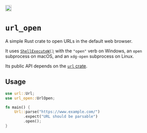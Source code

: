[<img alt="crates.io" src="https://img.shields.io/crates/v/url_open.svg?style=for-the-badge&color=fc8d62&logo=rust" height="20">](https://crates.io/crates/url_open)

# `url_open`

A simple Rust crate to open URLs in the default web browser.

It uses [`ShellExecuteW()`](https://learn.microsoft.com/en-us/windows/win32/api/shellapi/nf-shellapi-shellexecutew) with the `"open"` verb on Windows, an `open` subprocess on macOS, and an `xdg-open` subprocess on Linux.

Its public API depends on the [`url` crate](https://crates.io/crates/url).

## Usage

```rust
use url::Url;
use url_open::UrlOpen;

fn main() {
    Url::parse("https://www.example.com/")
        .expect("URL should be parsable")
        .open();
}
```
